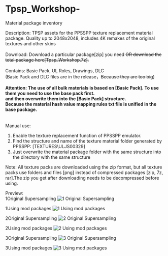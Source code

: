 # Tpsp_Workshop-
Material package inventory  

Description: TPSP assets for the PPSSPP texture replacement material package. Quality up to 2048x2048, includes 4K remakes of the original textures and other skins  
<br/>
Download: Download a particular package[zip] you need ~~OR download the total package here[Tpsp_Workshop.7z].~~  
<br/>
Contains: Basic Pack, UI, Roles, Drawings, DLC  
(Basic Pack and DLC files are in the release，~~Because they are too big~~)  
<br/>
**Attention: The use of all bulk materials is based on [Basic Pack]. To use them you need to use the base pack first.  
and then overwrite them into the [Basic Pack] structure.  
Because the material hash value mapping rules txt file is unified in the base package.**  
<br/>
<br/>
Manual use:
1. Enable the texture replacement function of PPSSPP emulator.
2. Find the structure and name of the texture material folder generated by PPSSPP: [TEXTURES\ULJS00329]
3. Just overwrite the material package folder with the same structure into the directory with the same structure  

Note: All texture packs are downloaded using the zip format, but all texture packs use folders and files [png] instead of compressed packages [zip, 7z, rar].The zip you get after downloading needs to be decompressed before using.
  
Preview:  
1Original Supersampling
![1 Original Supersampling](https://user-images.githubusercontent.com/74826767/221359309-7a73c53f-82b0-4835-91f9-ba482182b16c.png)


1Using mod packages
![1 Using mod packages](https://user-images.githubusercontent.com/74826767/221359317-3127a48f-9ba6-4843-8875-5676ae761af2.png)


2Original Supersampling
![2 Original Supersampling](https://user-images.githubusercontent.com/74826767/221359326-3665375a-b0fc-477c-ba50-ffae09f28a05.png)


2Using mod packages
![2 Using mod packages](https://user-images.githubusercontent.com/74826767/221359330-28b91505-714b-4c4a-b557-e7ef7d1f4288.png)


3Original Supersampling
![3 Original Supersampling](https://user-images.githubusercontent.com/74826767/221359333-4f61142a-a34e-484b-beb4-9054c081f18a.png)


3Using mod packages
![3 Using mod packages](https://user-images.githubusercontent.com/74826767/221359337-f7189b72-c4ef-4d63-8874-3778c8ea09fd.png)
